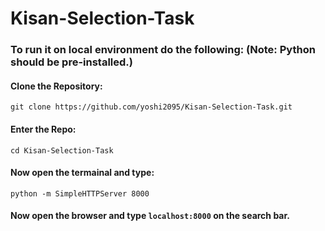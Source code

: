 # Kisan-Selection-Task

### To run it on local environment do the following: (Note: Python should be pre-installed.)

#### Clone the Repository:

`git clone https://github.com/yoshi2095/Kisan-Selection-Task.git`

#### Enter the Repo:

`cd Kisan-Selection-Task`

#### Now open the termainal and type:

`python -m SimpleHTTPServer 8000`

#### Now open the browser and type `localhost:8000` on the search bar.


